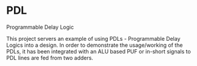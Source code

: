 PDL
===

Programmable Delay Logic


This project servers an example of using PDLs - Programmable Delay Logics into a design. In order to demonstrate the usage/working of the PDLs, it has been integrated with an ALU based PUF or in-short signals to PDL lines are fed from two adders.

